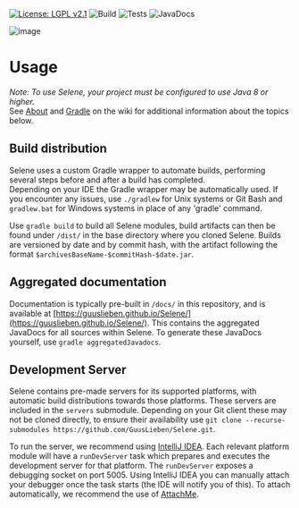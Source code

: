 [![License: LGPL v2.1](https://img.shields.io/badge/License-LGPL%20v2.1-blue.svg)](https://www.gnu.org/licenses/lgpl-2.1)
![Build](https://github.com/GuusLieben/Selene/workflows/Build/badge.svg)
![Tests](https://github.com/GuusLieben/Selene/workflows/Tests/badge.svg)
![JavaDocs](https://github.com/GuusLieben/Selene/workflows/JavaDocs/badge.svg)  

![image](http://dockbox.org/content/Selene.png)

# Usage
_Note: To use Selene, your project must be configured to use Java 8 or higher._  
See [About](https://github.com/GuusLieben/Selene/wiki) and [Gradle](https://github.com/GuusLieben/Selene/wiki/Gradle) on the wiki
for additional information about the topics below.

## Build distribution
Selene uses a custom Gradle wrapper to automate builds, performing several steps before and after a build has completed.  
Depending on your IDE the Gradle wrapper may be automatically used. If you encounter any issues, use `./gradlew` for Unix systems or Git Bash and `gradlew.bat` for Windows systems in place of any 'gradle' command.  

Use `gradle build` to build all Selene modules, build artifacts can then be found under `/dist/` in the base directory 
where you cloned Selene. Builds are versioned by date and by commit hash, with the artifact following the format `$archivesBaseName-$commitHash-$date.jar`.

## Aggregated documentation
Documentation is typically pre-built in `/docs/` in this repository, and is available at 
[https://guuslieben.github.io/Selene/](https://guuslieben.github.io/Selene/). This contains the aggregated JavaDocs for
all sources within Selene. To generate these JavaDocs yourself, use `gradle aggregatedJavadocs`.

## Development Server
Selene contains pre-made servers for its supported platforms, with automatic build distributions towards those platforms. 
These servers are included in the `servers` submodule. Depending on your Git client these may not be cloned directly, to ensure their availability use `git clone --recurse-submodules https://github.com/GuusLieben/Selene.git`.

To run the server, we recommend using [IntelliJ IDEA](https://www.jetbrains.com/idea/). 
Each relevant platform module will have a `runDevServer` task which prepares and executes the development server for that platform.
The `runDevServer` exposes a debugging socket on port 5005. Using IntelliJ IDEA you can manually attach your debugger once the task starts
(the IDE will notify you of this). To attach automatically, we recommend the use of [AttachMe](https://plugins.jetbrains.com/plugin/13263-attachme).
